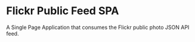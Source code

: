 Flickr Public Feed SPA
======================

A Single Page Application that consumes the Flickr public photo JSON API feed.